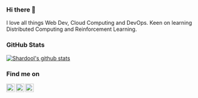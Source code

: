 ### Hi there 👋
I love all things Web Dev, Cloud Computing and DevOps. Keen on learning Distributed Computing and Reinforcement Learning.


### GitHub Stats
[![Shardool's github stats](https://github-readme-stats.vercel.app/api?username=startsUp&show_icons=true&theme=radical)](https://github.com/startsUp/github-readme-stats)

### Find me on
<a href="https://www.linkedin.com/in/sp97/">
  <img align="left" alt="Linkedin" width="22px" src="https://cdn.jsdelivr.net/npm/simple-icons@v3/icons/linkedin.svg" />
</a>
<a href="https://leetcode.com/startsup/">
  <img align="left" alt="Leetcode" width="22px" src="https://cdn.jsdelivr.net/npm/simple-icons@v3/icons/leetcode.svg" />
</a>
<a href="https://open.spotify.com/user/shardoodle">
  <img align="left" alt=" Codechef" width="22px" src="https://cdn.jsdelivr.net/npm/simple-icons@v3/icons/spotify.svg" />
</a>

